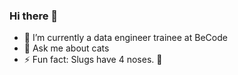 ### Hi there 👋

- 🌱 I’m currently a data engineer trainee at BeCode
- 💬 Ask me about cats
- ⚡ Fun fact: Slugs have 4 noses. :snail:

